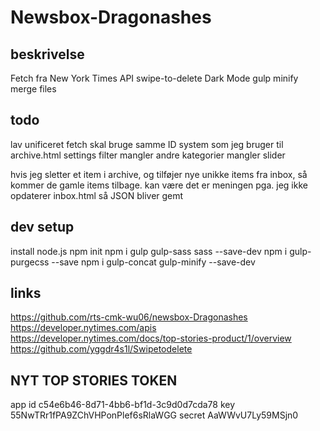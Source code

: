 # Newsbox-Dragonashes

## beskrivelse

Fetch fra New York Times API
swipe-to-delete
Dark Mode
gulp
  minify
  merge files

## todo

lav unificeret fetch
  skal bruge samme ID system som jeg bruger til archive.html
settings filter
  mangler andre kategorier
  mangler slider

hvis jeg sletter et item i archive, og tilføjer nye unikke items fra inbox, så kommer de gamle items tilbage.
  kan være det er meningen pga. jeg ikke opdaterer inbox.html så JSON bliver gemt

## dev setup

install node.js
npm init
npm i gulp gulp-sass sass --save-dev
npm i gulp-purgecss --save
npm i gulp-concat gulp-minify --save-dev

## links

https://github.com/rts-cmk-wu06/newsbox-Dragonashes
https://developer.nytimes.com/apis
  https://developer.nytimes.com/docs/top-stories-product/1/overview
https://github.com/yggdr4s1l/Swipetodelete


## NYT TOP STORIES TOKEN

app id
c54e6b46-8d71-4bb6-bf1d-3c9d0d7cda78
key
55NwTRr1fPA9ZChVHPonPlef6sRlaWGG
secret
AaWWvU7Ly59MSjn0
